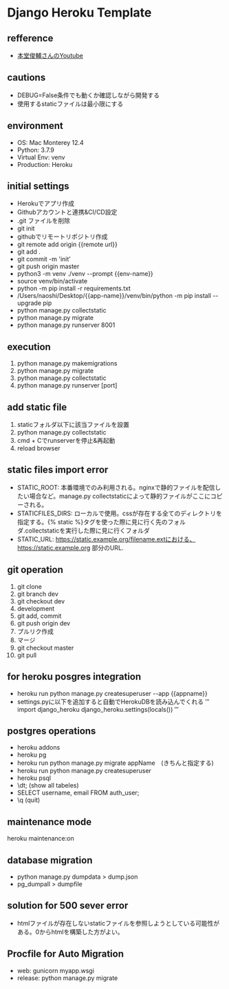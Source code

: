 # Django Heroku Template
 
## refference
- [本堂俊輔さんのYoutube](https://www.youtube.com/watch?v=vV_eUbaEH2A)

## cautions
- DEBUG=False条件でも動くか確認しながら開発する
- 使用するstaticファイルは最小限にする

## environment
- OS: Mac Monterey 12.4
- Python: 3.7.9
- Virtual Env: venv
- Production: Heroku

## initial settings
- Herokuでアプリ作成
- Githubアカウントと連携&CI/CD設定
- .git ファイルを削除
- git init
- githubでリモートリポジトリ作成
- git remote add origin {{remote url}}
- git add .
- git commit -m 'init'
- git push origin master
- python3 -m venv ./venv --prompt {{env-name}}
- source venv/bin/activate
- python -m pip install -r requirements.txt
- /Users/naoshi/Desktop/{{app-name}}/venv/bin/python -m pip install --upgrade pip
- python manage.py collectstatic
- python manage.py migrate
- python manage.py runserver 8001

## execution
1. python manage.py makemigrations
2. python manage.py migrate
3. python manage.py collectstatic
4. python manage.py runserver [port]

## add static file
1. staticフォルダ以下に該当ファイルを設置
2. python manage.py collectstatic
3. cmd + Cでrunserverを停止&再起動
4. reload browser

## static files import error
- STATIC_ROOT: 本番環境でのみ利用される。nginxで静的ファイルを配信したい場合など。manage.py collectstaticによって静的ファイルがここにコピーされる。
- STATICFILES_DIRS: ローカルで使用。cssが存在する全てのディレクトリを指定する。{% static %}タグを使った際に見に行く先のフォルダ.collectstaticを実行した際に見に行くフォルダ
- STATIC_URL: https://static.example.org/filename.extにおける、https://static.example.org 部分のURL.

## git operation
1. git clone
2. git branch dev
3. git checkout dev
4. development
5. git add, commit
6. git push origin dev
7. プルリク作成
8. マージ
9. git checkout master
10. git pull

## for heroku posgres integration
- heroku run python manage.py createsuperuser --app {{appname}}
- settings.pyに以下を追加すると自動でHerokuDBを読み込んでくれる
′′′
import django_heroku
django_heroku.settings(locals())
′′′

## postgres operations
- heroku addons
- heroku pg
- heroku run python manage.py migrate appName　(きちんと指定する)
- heroku run python manage.py createsuperuser
- heroku psql
- \dt; (show all tabeles)
- SELECT username, email FROM auth_user;
- \q (quit)

## maintenance mode
heroku maintenance:on

## database migration
- python manage.py dumpdata > dump.json
- pg_dumpall > dumpfile

## solution for 500 sever error
- htmlファイルが存在しないstaticファイルを参照しようとしている可能性がある。0からhtmlを構築した方がよい。

## Procfile for Auto Migration
- web: gunicorn myapp.wsgi
- release: python manage.py migrate

